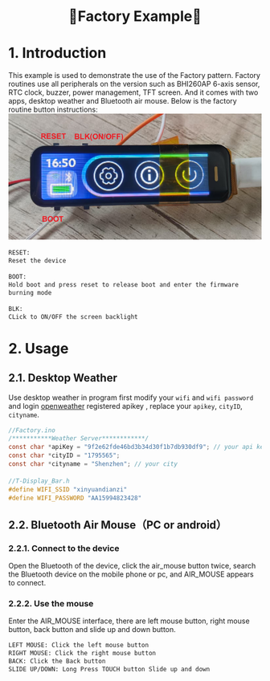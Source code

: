 <h1 align = "center">🌟Factory Example🌟</h1> 

# 1. Introduction
This example is used to demonstrate the use of the Factory pattern.
Factory routines use all peripherals on the version such as BHI260AP 6-axis sensor, RTC clock, buzzer, power management, TFT screen. 
And it comes with two apps, desktop weather and Bluetooth air mouse.
Below is the factory routine button instructions:
<img src = picture/btn.png>

    RESET: 
    Reset the device

    BOOT: 
    Hold boot and press reset to release boot and enter the firmware burning mode
    
    BLK: 
    CLick to ON/OFF the screen backlight

# 2. Usage
## 2.1. Desktop Weather
Use desktop weather in program first modify your `wifi` and `wifi password` and login [openweather](https://openweathermap.org/api) registered apikey , replace your `apikey`, `cityID`, `cityname`.
```C
//Factory.ino
/***********Weather Server************/
const char *apiKey = "9f2e62fde46bd3b34d30f1b7db930df9"; // your api key
const char *cityID = "1795565";
const char *cityname = "Shenzhen"; // your city

//T-Display_Bar.h
#define WIFI_SSID "xinyuandianzi"
#define WIFI_PASSWORD "AA15994823428"
```

## 2.2. Bluetooth Air Mouse（PC or android）
### 2.2.1. Connect to the device
Open the Bluetooth of the device, click the air_mouse button twice, search the Bluetooth device on the mobile phone or pc, and AIR_MOUSE appears to connect.

### 2.2.2. Use the mouse
Enter the AIR_MOUSE interface, there are left mouse button, right mouse button, back button and slide up and down button.

    LEFT MOUSE: Click the left mouse button
    RIGHT MOUSE: Click the right mouse button
    BACK: Click the Back button
    SLIDE UP/DOWN: Long Press TOUCH button Slide up and down




